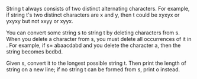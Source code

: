 String t always consists of two distinct alternating characters. 
For example, if string t's two distinct characters are x and y, then t could be xyxyx or yxyxy but not xxyy or xyyx.

You can convert some string s to string t by deleting characters from s. 
When you delete a character from s, you must delete all occurrences of it in . 
For example, if s= abaacdabd and you delete the character a, then the string becomes bcdbd.

Given s, convert it to the longest possible string t. 
Then print the length of string  on a new line; if no string t can be formed from s, print o instead.

